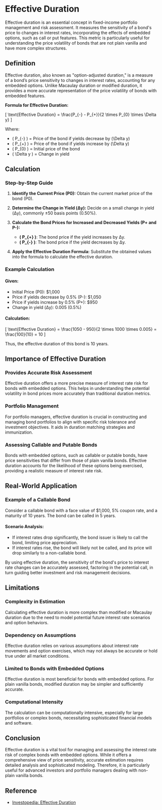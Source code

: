 # Effective Duration

Effective duration is an essential concept in fixed-income portfolio management and risk assessment. It measures the sensitivity of a bond's price to changes in interest rates, incorporating the effects of embedded options, such as call or put features. This metric is particularly useful for understanding the price volatility of bonds that are not plain vanilla and have more complex structures.

## Definition

Effective duration, also known as "option-adjusted duration," is a measure of a bond’s price sensitivity to changes in interest rates, accounting for any embedded options. Unlike Macaulay duration or modified duration, it provides a more accurate representation of the price volatility of bonds with embedded features.

**Formula for Effective Duration:**

\[ 
\text{Effective Duration} = \frac{P_{-} - P_{+}}{2 \times P_{0} \times \Delta y} 
\]

Where:
- \( P_{-} \) = Price of the bond if yields decrease by \(\Delta y\)
- \( P_{+} \) = Price of the bond if yields increase by \(\Delta y\)
- \( P_{0} \) = Initial price of the bond
- \( \Delta y \) = Change in yield

## Calculation

### Step-by-Step Guide

1. **Identify the Current Price (P0):**
   Obtain the current market price of the bond (P0).

2. **Determine the Change in Yield (Δy):**
   Decide on a small change in yield (Δy), commonly ±50 basis points (0.50%).

3. **Calculate the Bond Prices for Increased and Decreased Yields (P+ and P-):**
   - **\( P_{+} \)**: The bond price if the yield increases by Δy.
   - **\( P_{-} \)**: The bond price if the yield decreases by Δy.

4. **Apply the Effective Duration Formula:**
   Substitute the obtained values into the formula to calculate the effective duration.

### Example Calculation

#### Given:
- Initial Price (P0): $1,000
- Price if yields decrease by 0.5% (P-): $1,050
- Price if yields increase by 0.5% (P+): $950
- Change in yield (Δy): 0.005 (0.5%)

#### Calculation:
\[ 
\text{Effective Duration} = \frac{1050 - 950}{2 \times 1000 \times 0.005} = \frac{100}{10} = 10 
\]

Thus, the effective duration of this bond is 10 years.

## Importance of Effective Duration

### Provides Accurate Risk Assessment

Effective duration offers a more precise measure of interest rate risk for bonds with embedded options. This helps in understanding the potential volatility in bond prices more accurately than traditional duration metrics.

### Portfolio Management

For portfolio managers, effective duration is crucial in constructing and managing bond portfolios to align with specific risk tolerance and investment objectives. It aids in duration matching strategies and immunization.

### Assessing Callable and Putable Bonds

Bonds with embedded options, such as callable or putable bonds, have price sensitivities that differ from those of plain vanilla bonds. Effective duration accounts for the likelihood of these options being exercised, providing a realistic measure of interest rate risk.

## Real-World Application

### Example of a Callable Bond

Consider a callable bond with a face value of $1,000, 5% coupon rate, and a maturity of 10 years. The bond can be called in 5 years.

#### Scenario Analysis:

- If interest rates drop significantly, the bond issuer is likely to call the bond, limiting price appreciation.
- If interest rates rise, the bond will likely not be called, and its price will drop similarly to a non-callable bond.

By using effective duration, the sensitivity of the bond's price to interest rate changes can be accurately assessed, factoring in the potential call, in turn guiding better investment and risk management decisions.

## Limitations

### Complexity in Estimation

Calculating effective duration is more complex than modified or Macaulay duration due to the need to model potential future interest rate scenarios and option behaviors.

### Dependency on Assumptions

Effective duration relies on various assumptions about interest rate movements and option exercises, which may not always be accurate or hold true under all market conditions.

### Limited to Bonds with Embedded Options

Effective duration is most beneficial for bonds with embedded options. For plain vanilla bonds, modified duration may be simpler and sufficiently accurate.

### Computational Intensity

The calculation can be computationally intensive, especially for large portfolios or complex bonds, necessitating sophisticated financial models and software.

## Conclusion

Effective duration is a vital tool for managing and assessing the interest rate risk of complex bonds with embedded options. While it offers a comprehensive view of price sensitivity, accurate estimation requires detailed analysis and sophisticated modeling. Therefore, it is particularly useful for advanced investors and portfolio managers dealing with non-plain vanilla bonds.

## Reference

- [Investopedia: Effective Duration](https://www.investopedia.com/terms/e/effectiveduration.asp)